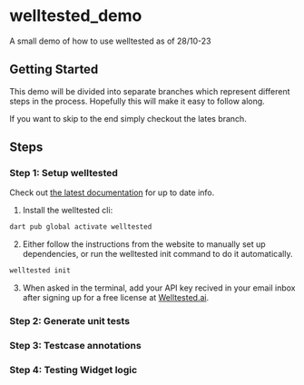 # welltested_demo

A small demo of how to use welltested as of 28/10-23

## Getting Started

This demo will be divided into separate branches which represent different steps in the process.
Hopefully this will make it easy to follow along.

If you want to skip to the end simply checkout the lates branch.

## Steps

### Step 1: Setup welltested

Check out [the latest documentation](https://docs.welltested.ai/documentation/set-up) for up to date info.

1. Install the welltested cli:
```bash
dart pub global activate welltested
```

2. Either follow the instructions from the website to manually set up dependencies, or run the welltested init command to do it automatically.
```bash
welltested init
```

3. When asked in the terminal, add your API key recived in your email inbox after signing up for a free license at [Welltested.ai](https://www.welltested.ai/).

### Step 2: Generate unit tests

### Step 3: Testcase annotations

### Step 4: Testing Widget logic


